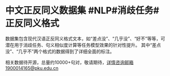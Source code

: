 # 中文正反同义数据集 #NLP#消歧任务#正反同义格式

数据集包含现代汉语正反同义格式文本，如“差点没”、“几乎没”、“好不”等等，可潜在用于消歧任务、句义相似度计算等任务模型效果的针对性提升。
其中“差点没”、“几乎不”两个格式的数据得到了详细全面的标注。

相关数据待开源，总量约10000+句对，敬请期待，详情咨询邮箱1900014165@pku.edu.cn

